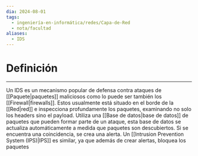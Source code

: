 ```yaml
---
dia: 2024-08-01
tags:
  - ingeniería-en-informática/redes/Capa-de-Red
  - nota/facultad
aliases:
  - IDS
---
```

# Definición
---
Un IDS es un mecanismo popular de defensa contra ataques de [[Paquete|paquetes]] maliciosos como lo puede ser también los [[Firewall|firewalls]]. Estos usualmente está situado en el borde de la [[Red|red]] e inspecciona profundamente los paquetes, examinando no solo los headers sino el payload. Utiliza una [[Base de datos|base de datos]] de paquetes que pueden formar parte de un ataque, esta base de datos se actualiza automáticamente a medida que paquetes son descubiertos. Si se encuentra una coincidencia, se crea una alerta. Un [[Intrusion Prevention System (IPS)|IPS]] es similar, ya que además de crear alertas, bloquea los paquetes